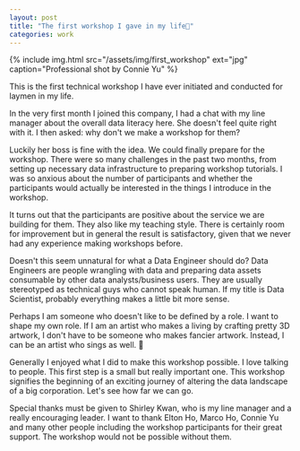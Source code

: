 ```yaml
---
layout: post
title: "The first workshop I gave in my life🎉"
categories: work
---
```


{% include img.html src="/assets/img/first_workshop" ext="jpg" caption="Professional shot by Connie Yu" %}

This is the first technical workshop I have ever initiated and conducted for laymen in my life.

In the very first month I joined this company, I had a chat with my line manager about the overall data literacy here. She doesn't feel quite right with it. I then asked: why don't we make a workshop for them?

Luckily her boss is fine with the idea. We could finally prepare for the workshop. There were so many challenges in the past two months, from setting up necessary data infrastructure to preparing workshop tutorials.  I was so anxious about the number of participants and whether the participants would actually be interested in the things I introduce in the workshop.

It turns out that the participants are positive about the service we are building for them. They also like my teaching style. There is certainly room for improvement but in general the result is satisfactory, given that we never had any experience making workshops before.

Doesn't this seem unnatural for what a Data Engineer should do? Data Engineers are people wrangling with data and preparing data assets consumable by other data analysts/business users. They are usually stereotyped as technical guys who cannot speak human. If my title is Data Scientist, probably everything makes a little bit more sense.

Perhaps I am someone who doesn't like to be defined by a role. I want to shape my own role. If I am an artist who makes a living by crafting pretty 3D artwork, I don't have to be someone who makes fancier artwork. Instead, I can be an artist who sings as well. 🙂

Generally I enjoyed what I did to make this workshop possible. I love talking to people. This first step is a small but really important one. This workshop signifies the beginning of an exciting journey of altering the data landscape of a big corporation. Let's see how far we can go.

Special thanks must be given to Shirley Kwan, who is my line manager and a really encouraging leader. I want to thank Elton Ho, Marco Ho, Connie Yu and many other people including the workshop participants for their great support. The workshop would not be possible without them.
